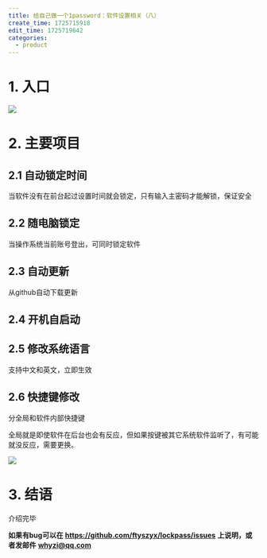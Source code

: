 ```yaml
---
title: 给自己做一个1password：软件设置相关（八）
create_time: 1725715918
edit_time: 1725719642
categories:
  - product
---
```



# 1. 入口

<img src="/assets/WNWRbEhOcoMTCDxO0dgcrmCCnWf.png" src-width="868" class="markdown-img m-auto" src-height="335" align="center"/>

# 2. 主要项目

## 2.1 自动锁定时间

当软件没有在前台起过设置时间就会锁定，只有输入主密码才能解锁，保证安全

## 2.2 随电脑锁定

当操作系统当前账号登出，可同时锁定软件

## 2.3 自动更新

从github自动下载更新

## 2.4 开机自启动

## 2.5 修改系统语言

支持中文和英文，立即生效

## 2.6 快捷键修改

分全局和软件内部快捷键

全局就是即使软件在后台也会有反应，但如果按键被其它系统软件监听了，有可能就没反应，需要更换。

<img src="/assets/IcqmbNMdUohnMDx18QKc3d2ynUh.png" src-width="388" class="markdown-img m-auto" src-height="176" align="center"/>

# 3. 结语

介绍完毕

 **如果有bug可以在** **https://github.com/ftyszyx/lockpass/issues** **上说明，或者发邮件** **whyzi@qq.com**

